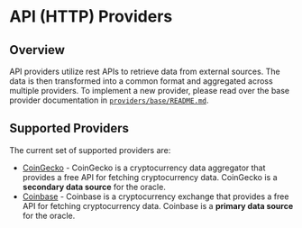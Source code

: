 # API (HTTP) Providers

## Overview

API providers utilize rest APIs to retrieve data from external sources. The data is then transformed into a common format and aggregated across multiple providers. To implement a new provider, please read over the base provider documentation in [`providers/base/README.md`](../base/README.md).

## Supported Providers

The current set of supported providers are:

* [CoinGecko](./coingecko/README.md) - CoinGecko is a cryptocurrency data aggregator that provides a free API for fetching cryptocurrency data. CoinGecko is a **secondary data source** for the oracle.
* [Coinbase](./coinbase/README.md) - Coinbase is a cryptocurrency exchange that provides a free API for fetching cryptocurrency data. Coinbase is a **primary data source** for the oracle.
